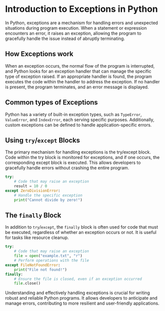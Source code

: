 # Introduction to Exceptions in Python
In Python, exceptions are a mechanism for handling errors and unexpected situations during program execution. When a statement or expression encounters an error, it raises an exception, allowing the program to gracefully handle the issue instead of abruptly terminating.


## How Exceptions work
When an exception occurs, the normal flow of the program is interrupted, and Python looks for an exception handler that can manage the specific type of exception raised. If an appropriate handler is found, the program executes the code within the handler to address the exception. If no handler is present, the program terminates, and an error message is displayed.

## Common types of Exceptions
Python has a variety of built-in exception types, such as `TypeError`, `ValueError`, and `IndexError`, each serving specific purposes. Additionally, custom exceptions can be defined to handle application-specific errors.

## Using `try`/`except` Blocks
The primary mechanism for handling exceptions is the try/except block. Code within the try block is monitored for exceptions, and if one occurs, the corresponding except block is executed. This allows developers to gracefully handle errors without crashing the entire program.
```python
try:
    # Code that may raise an exception
    result = 10 / 0
except ZeroDivisionError:
    # Handle the specific exception
    print("Cannot divide by zero!")
```

## The `finally` Block
In addition to `try`/`except`, the `finally` block is often used for code that must be executed, regardless of whether an exception occurs or not. It is useful for tasks like resource cleanup.
```python
try:
    # Code that may raise an exception
    file = open("example.txt", "r")
    # Perform operations with the file
except FileNotFoundError:
    print("File not found!")
finally:
    # Ensure the file is closed, even if an exception occurred
    file.close()
```
Understanding and effectively handling exceptions is crucial for writing robust and reliable Python programs. It allows developers to anticipate and manage errors, contributing to more resilient and user-friendly applications.
